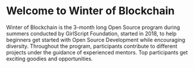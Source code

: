# Welcome to Winter of Blockchain

Winter of Blockchain is the 3-month long Open Source program during summers conducted by GirlScript Foundation, started in 2018, to help beginners get started with Open Source Development while encouraging diversity. Throughout the program, participants contribute to different projects under the guidance of experienced mentors. Top participants get exciting goodies and opportunities.
